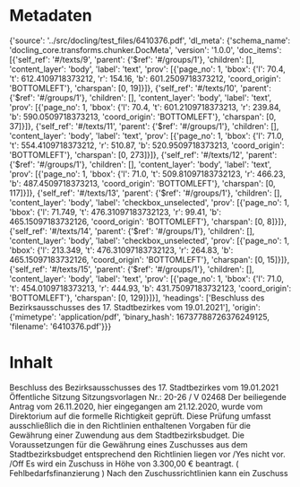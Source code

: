 # Metadaten
{'source': '../src/docling/test_files/6410376.pdf', 'dl_meta': {'schema_name': 'docling_core.transforms.chunker.DocMeta', 'version': '1.0.0', 'doc_items': [{'self_ref': '#/texts/9', 'parent': {'$ref': '#/groups/1'}, 'children': [], 'content_layer': 'body', 'label': 'text', 'prov': [{'page_no': 1, 'bbox': {'l': 70.4, 't': 612.4109718373212, 'r': 154.16, 'b': 601.2509718373212, 'coord_origin': 'BOTTOMLEFT'}, 'charspan': [0, 19]}]}, {'self_ref': '#/texts/10', 'parent': {'$ref': '#/groups/1'}, 'children': [], 'content_layer': 'body', 'label': 'text', 'prov': [{'page_no': 1, 'bbox': {'l': 70.4, 't': 601.2109718373213, 'r': 239.84, 'b': 590.0509718373213, 'coord_origin': 'BOTTOMLEFT'}, 'charspan': [0, 37]}]}, {'self_ref': '#/texts/11', 'parent': {'$ref': '#/groups/1'}, 'children': [], 'content_layer': 'body', 'label': 'text', 'prov': [{'page_no': 1, 'bbox': {'l': 71.0, 't': 554.4109718373212, 'r': 510.87, 'b': 520.9509718373213, 'coord_origin': 'BOTTOMLEFT'}, 'charspan': [0, 273]}]}, {'self_ref': '#/texts/12', 'parent': {'$ref': '#/groups/1'}, 'children': [], 'content_layer': 'body', 'label': 'text', 'prov': [{'page_no': 1, 'bbox': {'l': 71.0, 't': 509.81097183732123, 'r': 466.23, 'b': 487.4509718373213, 'coord_origin': 'BOTTOMLEFT'}, 'charspan': [0, 117]}]}, {'self_ref': '#/texts/13', 'parent': {'$ref': '#/groups/1'}, 'children': [], 'content_layer': 'body', 'label': 'checkbox_unselected', 'prov': [{'page_no': 1, 'bbox': {'l': 71.749, 't': 476.31097183732123, 'r': 99.41, 'b': 465.15097183732126, 'coord_origin': 'BOTTOMLEFT'}, 'charspan': [0, 8]}]}, {'self_ref': '#/texts/14', 'parent': {'$ref': '#/groups/1'}, 'children': [], 'content_layer': 'body', 'label': 'checkbox_unselected', 'prov': [{'page_no': 1, 'bbox': {'l': 213.349, 't': 476.31097183732123, 'r': 264.83, 'b': 465.15097183732126, 'coord_origin': 'BOTTOMLEFT'}, 'charspan': [0, 15]}]}, {'self_ref': '#/texts/15', 'parent': {'$ref': '#/groups/1'}, 'children': [], 'content_layer': 'body', 'label': 'text', 'prov': [{'page_no': 1, 'bbox': {'l': 71.0, 't': 454.0109718373213, 'r': 444.93, 'b': 431.75097183732123, 'coord_origin': 'BOTTOMLEFT'}, 'charspan': [0, 129]}]}], 'headings': ['Beschluss des Bezirksausschusses des 17. Stadtbezirkes vom 19.01.2021'], 'origin': {'mimetype': 'application/pdf', 'binary_hash': 16737788726376249125, 'filename': '6410376.pdf'}}}

# Inhalt
Beschluss des Bezirksausschusses des 17. Stadtbezirkes vom 19.01.2021
Öffentliche Sitzung
Sitzungsvorlagen Nr.: 20-26 / V 02468
Der beiliegende Antrag vom 26.11.2020, hier eingegangen am 21.12.2020, wurde vom Direktorium auf die formelle Richtigkeit geprüft. Diese Prüfung umfasst ausschließlich die in den Richtlinien enthaltenen Vorgaben für die Gewährung einer Zuwendung aus dem Stadtbezirksbudget.
Die Voraussetzungen für die Gewährung eines Zuschusses aus dem Stadtbezirksbudget entsprechend den Richtlinien liegen
vor /Yes
nicht vor. /Off
Es wird ein Zuschuss in Höhe von 3.300,00 € beantragt. ( Fehlbedarfsfinanzierung ) Nach den Zuschussrichtlinien kann ein Zuschuss